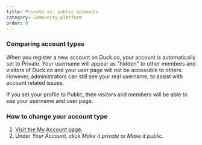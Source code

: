 ```yaml
---
title: Private vs. public accounts
category: Community-platform
order: 0
---
```


<h3>Comparing account types</h3>

<p>
    When you register a new account on Duck.co, your account is automatically set
    to Private. Your username will appear as "hidden" to other members and
    visitors of Duck.co and your user page will not be accessible to others.
    However, administrators can still see your real username, to assist with
    account related issues.
</p>

<p>
    If you set your profile to Public, then visitors and members will be able to
    see your username and user page.
</p>

<h3>How to change your account type</h3>

<ol>
    <li><a href="https://duck.co/my/account">Visit the My Account page.</a></li>
    <li>
        Under <em>Your Account</em>, click <em>Make it private</em> or
        <em>Make it public</em>.
    </li>
</ol>